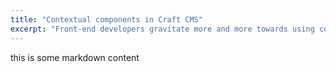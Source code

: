 ```yaml
---
title: "Contextual components in Craft CMS"
excerpt: "Front-end developers gravitate more and more towards using components these days. Here is a simple approach to reuse the logic of a component in Craft CMS while adjusting its styling depending on context."
---
```


this is some markdown content
